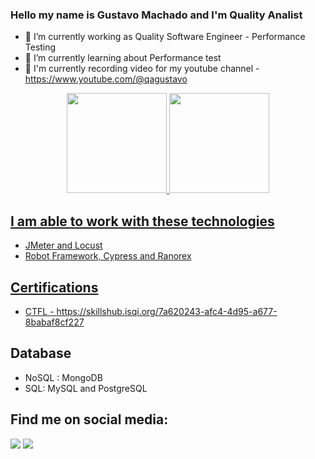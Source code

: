 ### Hello my name is Gustavo Machado and I'm Quality Analist

- 🔭 I’m currently working as Quality Software Engineer - Performance Testing
- 🌱 I’m currently learning about Performance test
- 🎥 I'm currently recording video for my youtube channel - https://www.youtube.com/@qagustavo

<div align="center">
  <a href="https://github.com/gesmachado">
  <img height="160em" src="https://github-readme-stats-sigma-five.vercel.app/api?username=gesmachado&show_icons=true&theme=vision-friendly-dark&include_all_commits=true&count_private=true"/>
  <img height="160em" src="https://github-readme-stats-sigma-five.vercel.app/api/top-langs/?username=gesmachado&layout=compact&langs_count=7&theme=vision-friendly-dark"/>
</div>
 
## I am able to work with these technologies
  * JMeter and Locust
  * Robot Framework, Cypress and Ranorex
  
## Certifications
  * CTFL - https://skillshub.isqi.org/7a620243-afc4-4d95-a677-8babaf8cf227
   
## Database
  * NoSQL : MongoDB
  * SQL: MySQL and PostgreSQL
  
## Find me on social media: 
<div> 
  <a href="https://www.linkedin.com/in/gesmachado/" target="_blank"><img src="https://img.shields.io/badge/-LinkedIn-%230077B5?style=for-the-badge&logo=linkedin&logoColor=white" target="_blank"></a>
  <a href="https://www.youtube.com/@qagustavo" target="_blank"><img src="https://img.shields.io/badge/YouTube-red?style=for-the-badge&logo=youtube&logoColor=white" target="_blank"></a> 
  
  
 
